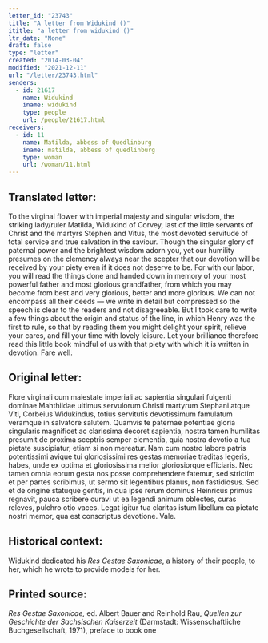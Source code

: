 ```yaml
---
letter_id: "23743"
title: "A letter from Widukind ()"
ititle: "a letter from widukind ()"
ltr_date: "None"
draft: false
type: "letter"
created: "2014-03-04"
modified: "2021-12-11"
url: "/letter/23743.html"
senders:
  - id: 21617
    name: Widukind
    iname: widukind
    type: people
    url: /people/21617.html
receivers:
  - id: 11
    name: Matilda, abbess of Quedlinburg
    iname: matilda, abbess of quedlinburg
    type: woman
    url: /woman/11.html
---
```

<h2> Translated letter:</h2>To the virginal flower with imperial majesty and singular wisdom, the striking lady/ruler Matilda, Widukind of Corvey, last of the little servants of Christ and the martyrs Stephen and Vitus, the most devoted servitude of total service and true salvation in the saviour.
Though the singular glory of paternal power and the brightest wisdom adorn you, yet our humility presumes on the clemency always near the scepter that our devotion will be received by your piety even if it does not deserve to be.  For with our labor, you will read the things done and handed down in memory of your most powerful father and most glorious grandfather, from which you may become from best and very glorious, better and more glorious.  We can not encompass all their deeds — we write in detail but compressed so the speech is clear to the readers and not disagreeable.  But I took care to write a few things about the origin and status of the line, in which Henry was the first to rule, so that by reading them you might delight your spirit, relieve your cares, and fill your time with lovely leisure.  Let your brilliance therefore read this little book mindful of us with that piety with which it is written in devotion.
Fare well.
<h2 class="mt-4"> Original letter:</h2>Flore virginali cum maiestate imperiali ac sapientia singulari fulgenti dominae Mahthildae ultimus servulorum Christi martyrum Stephani atque Viti, Corbeius Widukindus, totius servitutis devotissimum famulatum veramque in salvatore salutem. Quamvis te paternae potentiae gloria singularis magnificet ac clarissima decoret sapientia, nostra tamen humilitas presumit de proxima sceptris semper clementia, quia nostra devotio a tua pietate suscipiatur, etiam si non mereatur. Nam cum nostro labore patris potentissimi avique tui gloriosissimi res gestas memoriae traditas legeris, habes, unde ex optima et gloriosissima melior gloriosiorque efficiaris. Nec tamen omnia eorum gesta nos posse comprehendere fatemur, sed strictim et per partes scribimus, ut sermo sit legentibus planus, non fastidiosus. Sed et de origine statuque gentis, in qua ipse rerum dominus Heinricus primus regnavit, pauca scribere curavi ut ea legendi animum oblectes, curas releves, pulchro otio vaces. Legat igitur tua claritas istum libellum ea pietate nostri memor, qua est conscriptus devotione.
Vale.
<h2 class="mt-4"> Historical context:</h2><p>Widukind dedicated his<em> Res Gestae Saxonicae</em>, a history of their people, to her, which he wrote to provide models for her.</p><h2 class="mt-4"> Printed source:</h2><p><em>Res Gestae Saxonicae,</em> ed. Albert Bauer and Reinhold Rau, <em>Quellen zur Geschichte der Sachsischen Kaiserzeit</em> (Darmstadt: Wissenschaftliche Buchgesellschaft, 1971), preface to book one</p>